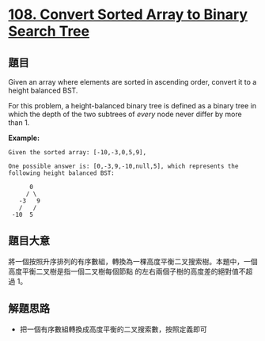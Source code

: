 # [108. Convert Sorted Array to Binary Search Tree](https://leetcode.com/problems/convert-sorted-array-to-binary-search-tree/)


## 題目

Given an array where elements are sorted in ascending order, convert it to a height balanced BST.

For this problem, a height-balanced binary tree is defined as a binary tree in which the depth of the two subtrees of *every* node never differ by more than 1.

**Example:**

    Given the sorted array: [-10,-3,0,5,9],
    
    One possible answer is: [0,-3,9,-10,null,5], which represents the following height balanced BST:
    
          0
         / \
       -3   9
       /   /
     -10  5

## 題目大意

將一個按照升序排列的有序數組，轉換為一棵高度平衡二叉搜索樹。本題中，一個高度平衡二叉樹是指一個二叉樹每個節點 的左右兩個子樹的高度差的絕對值不超過 1。

## 解題思路

- 把一個有序數組轉換成高度平衡的二叉搜索數，按照定義即可
